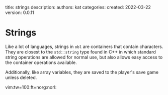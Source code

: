   title: strings
  description: 
  authors: kat
  categories: 
  created: 2022-03-22
  version: 0.0.11

# Strings
Like a lot of languages, strings in `obl` are containers that contain characters. They are closest
to the `std::string` type found in C++ in which standard string operations are allowed for normal
use, but also allows easy access to the container operations available.

Additionally, like array variables, they are saved to the player's save game unless deleted.

vim:tw=100:ft=norg:norl: